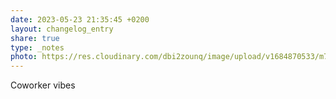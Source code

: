 ```yaml
---
date: 2023-05-23 21:35:45 +0200
layout: changelog_entry
share: true
type: _notes
photo: https://res.cloudinary.com/dbi2zounq/image/upload/v1684870533/m749matayjhjovxpzjsl.jpg
---
```

Coworker vibes
